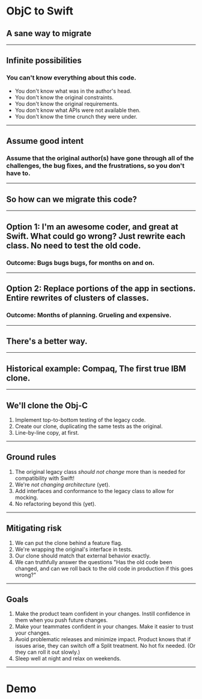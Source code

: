 # ObjC to Swift
## A sane way to migrate

---

## Infinite possibilities

### You can't know everything about this code.

- You don't know what was in the author's head.
- You don't know the original constraints.
- You don't know the original requirements.
- You don't know what APIs were not available then.
- You don't know the time crunch they were under.

---

## Assume good intent

### Assume that the original author(s) have gone through all of the challenges, the bug fixes, and the frustrations, so you don't have to.

---

## So how can we migrate this code?

---

## Option 1: I'm an awesome coder, and great at Swift. What could go wrong? Just rewrite each class. No need to test the old code.

### Outcome: Bugs bugs bugs, for months on and on.

---

## Option 2: Replace portions of the app in sections. Entire rewrites of clusters of classes.

### Outcome: Months of planning. Grueling and expensive.

---

## There's a better way.

---

## Historical example: Compaq, The first true IBM clone.

---

## We'll clone the Obj-C

1. Implement top-to-bottom testing of the legacy code.
2. Create our clone, duplicating the same tests as the original.
3. Line-by-line copy, at first.

---

## Ground rules

1. The original legacy class _should not change_ more than is needed for compatibility with Swift!
2. We're _not changing architecture_ (yet).
3. Add interfaces and conformance to the legacy class to allow for mocking.
4. No refactoring beyond this (yet).

---

## Mitigating risk

1. We can put the clone behind a feature flag.
2. We're wrapping the original's interface in tests.
3. Our clone should match that external behavior exactly.
4. We can truthfully answer the questions "Has the old code been changed, and can we roll back to the old code in production if this goes wrong?"

---

## Goals

1. Make the product team confident in your changes. Instill confidence in them when you push future changes.
2. Make your teammates confident in your changes. Make it easier to trust your changes.
3. Avoid problematic releases and minimize impact. Product knows that if issues arise, they can switch off a Split treatment. No hot fix needed. (Or they can roll it out slowly.)
4. Sleep well at night and relax on weekends.

---

# Demo